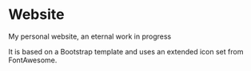 Website
=======

My personal website, an eternal work in progress

It is based on a Bootstrap template and uses an extended icon set from FontAwesome.